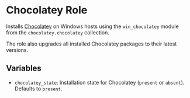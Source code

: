 # Chocolatey Role

Installs [Chocolatey](https://chocolatey.org/) on Windows hosts using the `win_chocolatey` module from the `chocolatey.chocolatey` collection.

The role also upgrades all installed Chocolatey packages to their latest
versions.

## Variables

- `chocolatey_state`: Installation state for Chocolatey (`present` or `absent`). Defaults to `present`.
